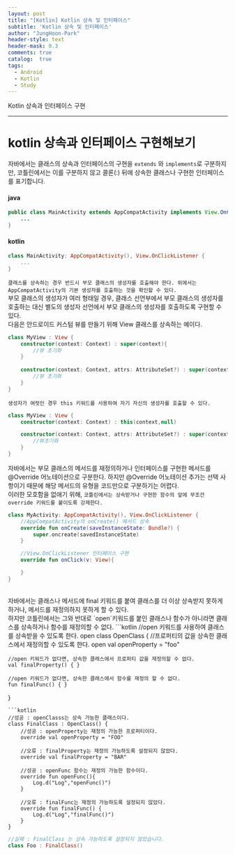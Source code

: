 ```yaml
---
layout: post
title: "[Kotlin] Kotlin 상속 및 인터페이스"
subtitle: 'Kotlin 상속 및 인터페이스'
author: "JungHoon-Park"
header-style: text
header-mask: 0.3
comments: true
catalog:  true
tags:
  - Android
  - Kotlin
  - Study
---
```


Kotlin 상속과 인터페이스 구현

---

# kotlin 상속과 인터페이스 구현해보기
자바에서는 클래스의 상속과 인터페이스의 구현을 `extends` 와 `implements`로 구분하지만, 코틀린에서는 이를 구분하지 않고 콜론(:) 뒤에 상속한 클래스나 구현한 인터페이스를 표기합니다.
#### java
```java
public class MainActivity extends AppCompatActivity implements View.OnClickListener {
    ...
}
```
#### kotlin
```kotlin
class MainActivity: AppCompatActivity(), View.OnClickListener {
    ...
}
```
`클래스를 상속하는 경우 반드시 부모 클래스의 생성자를 호출해야 한다. 위에서는 AppCompatActivity의 기본 생성자를 호출하는 것을 확인할 수 있다.`<br/>
부모 클래스의 생성자가 여러 형태일 경우, 클래스 선언부에서 부모 클래스의 생성자를 호출하는 대신 별도의 생성자 선언에서 부모 클래스의 생성자를 호출하도록 구현할 수 있다.<br/>
다음은 안드로이드 커스텀 뷰를 만들기 위해 View 클래스를 상속하는 예이다.
```kotlin
class MyView : View {
    constructor(context: Context) : super(context){
        //뷰 초기화
    }
    
    constructor(context: Context, attrs: AttributeSet?) : super(context, attrs){
        //뷰 초기화
    }
}
```
`생성자가 여럿인 경우 this 키워드를 사용하여 자기 자신의 생성자를 호출할 수 있다.`
```kotlin
class MyView : View {
    constructor(context: Context) : this(context,null)

    constructor(context: Context, attrs: AttributeSet?) : super(context, attrs){
        //뷰초기화
    }
}
```
자바에서는 부모 클래스의 메서드를 재정의하거나 인터페이스를 구현한 메서드를 @Override 어노테이션으로 구분한다. 하지만 @Override 어노테이션 추가는 선택 사항이기 때문에 해당 메서드의 유형을 코드만으로 구분하기는 어렵다.<br/>
이러한 모호함을 없애기 위해, `코틀린에서는 상속받거나 구현한 함수의 앞에 무조건 override 키워드를 붙이도록 강제한다.`
```kotlin
class MyActivity: AppCompatActivity(), View.OnClickListener {
    //AppCompatActivity의 onCreate() 메서드 상속
    override fun onCreate(saveInstanceState: Bundle?) {
        super.oncreate(savedInstanceState)
    }

    //View.OnClickListener 인터페이스 구현
    override fun onClick(v: View){

    }
}
```
<br/>
자바에서는 클래스나 메서드에 final 키워드를 붙여 클래스를 더 이상 상속받지 못하게 하거나, 메서드를 재정의하지 못하게 할 수 있다. <br/>
하지만 코틀린에서는 그와 반대로 `open`키워드를 붙인 클래스나 함수가 아니라면 클래스를 상속하거나 함수를 재정의할 수 없다.
```kotlin
//open 키워드를 사용하여 클래스를 상속받을 수 있도록 한다.
open class OpenClass {
    //프로퍼티의 값을 상속한 클래스에서 재정의할 수 있도록 한다.
    open val openProperty = "foo"

    //open 키워드가 없다면, 상속한 클래스에서 프로퍼티 값을 재정의할 수 없다.
    val finalProperty() { }

    //open 키워드가 없다면, 상속한 클래스에서 함수를 재정의 할 수 없다.
    fun finalFunc() { }
}
```
```kotlin
//성공 : openClasss는 상속 가능한 클래스이다.
class FinalClass : OpenClass() {
    //성공 : openProperty는 재정의 가능한 프로퍼티이다.
    override val openProperty = "FOO"

    //오류 : finalProperty는 재정의 가능하도록 설정되지 않았다.
    override val finalProperty = "BAR"

    //성공 : openFunc 함수는 재정의 가능한 함수이다.
    override fun openFunc(){
        Log.d("Log","openFunc()")
    }

    //오류 : finalFunc는 재정의 가능하도록 설정되지 않았다.
    override fun finalFunc() {
        Log.d("Log","finalFunc()")
    }
}
```
```kotlin
//실패 : FinalClass 는 상속 가능하도록 설정되지 않았습니다.
class Foo : FinalClass()
```

